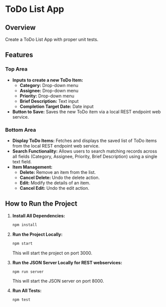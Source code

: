 # ToDo List App

## Overview
Create a ToDo List App with proper unit tests.

## Features

### Top Area
- **Inputs to create a new ToDo Item:**
  - **Category:** Drop-down menu
  - **Assignee:** Drop-down menu
  - **Priority:** Drop-down menu
  - **Brief Description:** Text input
  - **Completion Target Date:** Date input
- **Button to Save:** Saves the new ToDo item via a local REST endpoint web service.

### Bottom Area
- **Display ToDo Items:** Fetches and displays the saved list of ToDo items from the local REST endpoint web service.
- **Search Functionality:** Allows users to search matching records across all fields (Category, Assignee, Priority, Brief Description) using a single text field.
- **Item Management:**
  - **Delete:** Remove an item from the list.
  - **Cancel Delete:** Undo the delete action.
  - **Edit:** Modify the details of an item.
  - **Cancel Edit:** Undo the edit action.

## How to Run the Project

1. **Install All Dependencies:**
   ```bash
   npm install
   ```

2. **Run the Project Locally:**
   ```bash
   npm start
   ```
   This will start the project on port 3000.

3. **Run the JSON Server Locally for REST webservices:**
   ```bash
   npm run server
   ```
   This will start the JSON server on port 8000.

4. **Run All Tests:**
   ```bash
   npm test
   ```
